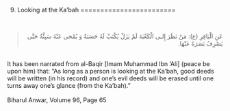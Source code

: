 9. Looking at the Ka’bah
========================

 

<blockquote dir="rtl">
  <p>
عَنِ الْبَاقِرِ (ع): مَنْ نَظَرَ إِلـى الْكَعْبَةَ لَمْ يَزَلْ
يُكْتَبْ لَهُ حَسَنَةٌ وَ يُمْحى عَنْهُ سَيِئَّةٌ حَتَّى يَصْرِفُ
بَصَرَهُ عَنْهَا.
  </p>
</blockquote>

   
 It has been narrated from al-Baqir [Imam Muhammad Ibn ‘Ali] (peace be
upon him) that: “As long as a person is looking at the Ka’bah, good
deeds will be written (in his record) and one’s evil deeds will be
erased until one turns away one’s glance (from the Ka’bah).”  
    
 Biharul Anwar, Volume 96, Page 65  
  


